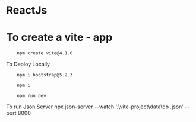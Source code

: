 # ReactJs
# To create a vite - app
        npm create vite@4.1.0

To Deploy Locally 
        
        npm i bootstrap@5.2.3

        npm i 

        npm run dev 


To run Json Server 
        npx json-server --watch '.\vite-project\data\db .json' --port 8000